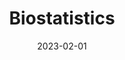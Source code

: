 ---
layout: post
date: 2023-02-01
inline: true
title: Biostatistics
university: National Dong Hwa Univerisity
semester: Spring 2023
past: true
external_page: https://github.com/littlecanargie/biostatistics
---